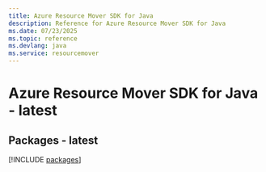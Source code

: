```yaml
---
title: Azure Resource Mover SDK for Java
description: Reference for Azure Resource Mover SDK for Java
ms.date: 07/23/2025
ms.topic: reference
ms.devlang: java
ms.service: resourcemover
---
```

# Azure Resource Mover SDK for Java - latest
## Packages - latest
[!INCLUDE [packages](resource-mover-index.md)]